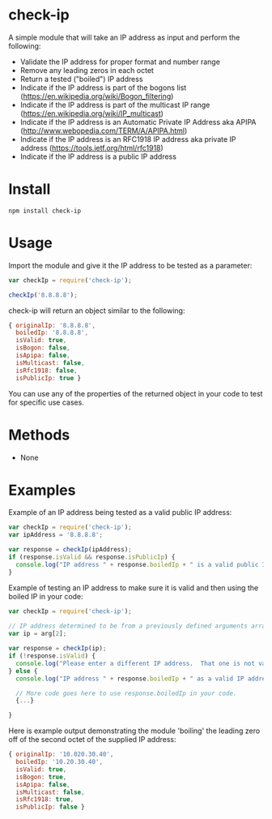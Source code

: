 check-ip 
=========
A simple module that will take an IP address as input and perform the following:
 - Validate the IP address for proper format and number range
 - Remove any leading zeros in each octet 
 - Return a tested ("boiled") IP address
 - Indicate if the IP address is part of the bogons list (https://en.wikipedia.org/wiki/Bogon_filtering)
 - Indicate if the IP address is part of the multicast IP range (https://en.wikipedia.org/wiki/IP_multicast)
 - Indicate if the IP address is an Automatic Private IP Address aka APIPA (http://www.webopedia.com/TERM/A/APIPA.html)
 - Indicate if the IP address is an RFC1918 IP address aka private IP address (https://tools.ietf.org/html/rfc1918)
 - Indicate if the IP address is a public IP address


Install
=======
`npm install check-ip`

Usage
=====
Import the module and give it the IP address to be tested as a parameter:
```javascript
var checkIp = require('check-ip');

checkIp('8.8.8.8');
```
check-ip will return an object similar to the following:
```javascript
{ originalIp: '8.8.8.8',
  boiledIp: '8.8.8.8',
  isValid: true,
  isBogon: false,
  isApipa: false,
  isMulticast: false,
  isRfc1918: false,
  isPublicIp: true }
  ```

You can use any of the properties of the returned object in your code to test for specific use cases.


Methods
=======
- None

Examples
========
Example of an IP address being tested as a valid public IP address:
```javascript
var checkIp = require('check-ip');
var ipAddress = '8.8.8.8';

var response = checkIp(ipAddress);
if (response.isValid && response.isPublicIp) {
  console.log("IP address " + response.boiledIp + " is a valid public IP.");
}
```
Example of testing an IP address to make sure it is valid and then using the boiled IP in your code:
```javascript
var checkIp = require('check-ip');
    
// IP address determined to be from a previously defined arguments array elsewhere.
var ip = arg[2];

var response = checkIp(ip);
if (!response.isValid) {
  console.log("Please enter a different IP address.  That one is not valid.");
} else {
  console.log("IP address " + response.boiledIp + " as a valid IP address.");

  // More code goes here to use response.boiledIp in your code.
  {...}

}
```

 Here is example output demonstrating the module 'boiling' the leading zero off of the second octet of the supplied IP address:
```javascript
{ originalIp: '10.020.30.40',
  boiledIp: '10.20.30.40',
  isValid: true,
  isBogon: true,
  isApipa: false,
  isMulticast: false,
  isRfc1918: true,
  isPublicIp: false }
```